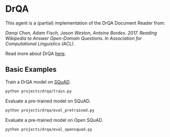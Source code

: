# DrQA

This agent is a (partial) implementation of the DrQA Document Reader from:

*Danqi Chen, Adam Fisch, Jason Weston, Antoine Bordes. 2017.
Reading Wikipedia to Answer Open-Domain Questions.
In Association for Computational Linguistics (ACL).*

Read more about DrQA [here](https://arxiv.org/pdf/1704.00051.pdf).


## Basic Examples

Train a DrQA model on [SQuAD](https://rajpurkar.github.io/SQuAD-explorer/).
```bash
python projects/drqa/train.py
```

Evaluate a pre-trained model on SQuAD.
```bash
python projects/drqa/eval_pretrained.py
```

Evaluate a pre-trained model on Open SQuAD.
```bash
python projects/drqa/eval_opensquad.py
```
